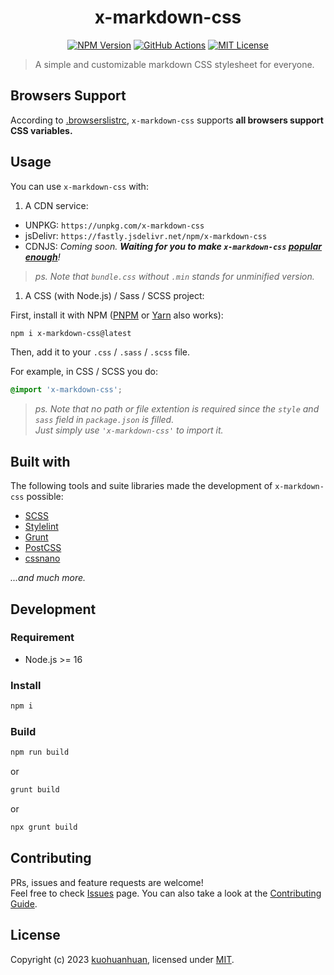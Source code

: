 <h1 align="center">x-markdown-css</h1>

<center>

[![NPM Version](https://img.shields.io/npm/v/x-markdown-css)](https://www.npmjs.com/package/x-markdown-css)
[![GitHub Actions](https://img.shields.io/github/actions/workflow/status/kuohuanhuan/x-markdown-css/ci.yml)](https://github.com/kuohuanhuan/x-markdown-css/actions/workflows/ci.yml)
[![MIT License](https://img.shields.io/github/license/kuohuanhuan/x-markdown-css?color=blue)](https://github.com/kuohuanhuan/x-markdown-css/blob/master/LICENSE)

</center>

> A simple and customizable markdown CSS stylesheet for everyone.

## Browsers Support

According to [.browserslistrc](https://github.com/kuohuanhuan/x-markdown-css/blob/master/.browserslistrc), `x-markdown-css` supports **all browsers support CSS variables.**

## Usage

You can use `x-markdown-css` with:

1. A CDN service:

- UNPKG: `https://unpkg.com/x-markdown-css`
- jsDelivr: `https://fastly.jsdelivr.net/npm/x-markdown-css`
- CDNJS: *Coming soon. **Waiting for you to make `x-markdown-css` [popular enough](https://github.com/cdnjs/packages/blob/master/CONTRIBUTING.md#policy-rules-and-guidelines)**!*

> *ps. Note that `bundle.css` without `.min` stands for unminified version.*

1. A CSS (with Node.js) / Sass / SCSS project:

First, install it with NPM ([PNPM](https://pnpm.io) or [Yarn](https://yarnpkg.com) also works):

```sh
npm i x-markdown-css@latest
```

Then, add it to your `.css` / `.sass` / `.scss` file.

For example, in CSS / SCSS you do:

```css
@import 'x-markdown-css';
```

> *ps. Note that no path or file extention is required
> since the `style` and `sass` field in `package.json` is filled.  
> Just simply use `'x-markdown-css'` to import it.*

## Built with

The following tools and suite libraries made the development of `x-markdown-css` possible:

- [SCSS](https://sass-lang.com)
- [Stylelint](https://stylelint.io)
- [Grunt](https://gruntjs.com)
- [PostCSS](https://postcss.org)
- [cssnano](https://cssnano.co)

*...and much more.*

## Development

### Requirement

- Node.js >= 16

### Install

```sh
npm i
```

### Build

```sh
npm run build
```

or

```sh
grunt build
```

or

```sh
npx grunt build
```

## Contributing

PRs, issues and feature requests are welcome!  
Feel free to check [Issues](https://github.com/kuohuanhuan/x-markdown-css/issues) page. You can also take a look at the [Contributing Guide](https://github.com/kuohuanhuan/x-markdown-css/blob/master/CONTRIBUTING.md).

## License

Copyright (c) 2023 [kuohuanhuan](https://github.com/kuohuanhuan), licensed under [MIT](https://github.com/kuohuanhuan/x-markdown-css/blob/master/LICENSE).
